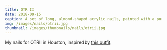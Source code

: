 ```yaml
---
title: OTR II
date: 2018-09-15
caption: A set of long, almond-shaped acrylic nails, painted with a purple, blue, and teal gradient, topped with a shiny chrome finish
img: /images/nails/otrii.jpg
thumbnail: /images/thumbnails/nails/otrii.jpg
---
```


My nails for OTRII in Houston, inspired by [this outfit](https://www.beyonce.com/image/b-at-36-48/).